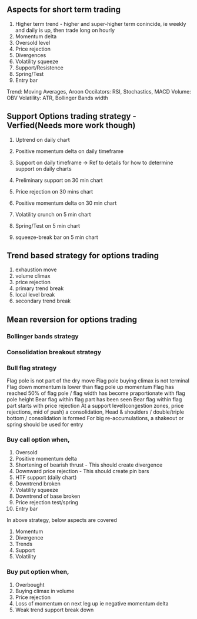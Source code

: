 ## Aspects for short term trading

1. Higher term trend - higher and super-higher term conincide, ie weekly and daily is up, then trade long on hourly
2. Momentum delta
3. Oversold level
4. Price rejection
5. Divergences
6. Volatility squeeze
7. Support/Resistence
8. Spring/Test
9. Entry bar


Trend: Moving Averages, Aroon
Occilators: RSI, Stochastics, MACD
Volume: OBV
Volatility: ATR, Bollinger Bands width


## Support Options trading strategy - Verfied(Needs more work though)
1. Uptrend on daily chart
2. Positive momentum delta on daily timeframe
3. Support on daily timeframe -> Ref to details for how to determine support on daily charts

4. Preliminary support on 30 min chart
5. Price rejection on 30 mins chart
6. Positive momentum delta on 30 min chart

7. Volatility crunch on 5 min chart
8. Spring/Test on 5 min chart
9. squeeze-break bar on 5 min chart

## Trend based strategy for options trading
1. exhaustion move
2. volume climax
3. price rejection
4. primary trend break
5. local level break
6. secondary trend break


## Mean reversion for options trading

### Bollinger bands strategy

### Consolidation breakout strategy

### Bull flag strategy
Flag pole is not part of the dry move
Flag pole buying climax is not terminal
Flag down momentum is lower than flag pole up momentum
Flag has reached 50% of flag pole / flag width has become praportionate with flag pole height
Bear flag within flag part has been seen
Bear flag within flag part starts with price rejection
At a support level(congestion zones, price rejections, mid of push) a consolidation, 
Head & shoulders / double/triple bottom / consolidation is formed 
For big re-accumulations, a shakeout or spring should be used for entry




### Buy call option when,
1. Oversold
2. Positive momentum delta
3. Shortening of bearish thrust - This should create divergence
4. Downward price rejection     - This should create pin bars
5. HTF support (daily chart)
6. Downtrend broken
7. Volatility squeeze
8. Downtrend of base broken
9. Price rejection test/spring
10. Entry bar


In above strategy, below aspects are covered
1. Momentum
2. Divergence
3. Trends
4. Support
5. Volatility

### Buy put option when,
1. Overbought 
2. Buying climax in volume
3. Price rejection
4. Loss of momentum on next leg up ie negative momentum delta
5. Weak trend support break down


<!--stackedit_data:
eyJoaXN0b3J5IjpbLTExMTkxNzY3NTVdfQ==
-->
